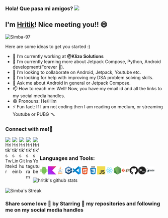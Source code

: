 ### Hola! Que pasa mi amigos? <img src="https://github.com/TheDudeThatCode/TheDudeThatCode/blob/master/Assets/Hi.gif" width="29px">

## I'm [Hritik](https://simba-97.github.io/Portfolio/)! Nice meeting you!! 😄

<p align="left"> <img src="https://komarev.com/ghpvc/?username=Simba-97&label=Profile%20views&color=0e75b6&style=flat" alt="Simba-97" /></p>
Here are some ideas to get you started :)

- 🔭 I’m currently working at <b>@Klizo Solutions</b>
- 🌱 I’m currently learning more about Jetpack Compose, Python, Android development(Forever 💓).
- 👯 I’m looking to collaborate on Android, Jetpack, Youtube etc.
- 🤔 I’m looking for help with improving my DSA problem solving skills.
- 💬 Ask me about Android in general or Jetpack Compose.
- 📫 How to reach me: Well! Now, you have my email id and all the links to my social media handles.
- 😄 Pronouns: He/Him
- ⚡ Fun fact: If I am not coding then I am reading on medium, or streaming Youtube or PUBG 🥆

### Connect with me!👋

<a href="https://twitter.com/HritikKSingh">
  <img align="left" alt="Hritik's Twitter" width="22px" src="https://cdn.jsdelivr.net/npm/simple-icons@v3/icons/twitter.svg" />
</a>
<a href="https://www.linkedin.com/in/hritik-kumar-singh-2a7664193/">
  <img align="left" alt="Hritik's Linkdein" width="22px" src="https://cdn.jsdelivr.net/npm/simple-icons@v3/icons/linkedin.svg" />
</a>
<a href="https://github.com/Simba-97">
  <img align="left" alt="Hritik's Github" width="22px" src="https://cdn.jsdelivr.net/npm/simple-icons@v3/icons/github.svg" />
</a>
<a href="https://www.instagram.com/_hritik_kumar_singh_/">
  <img align="left" alt="Hritik's Instagram" width="22px" src="https://cdn.jsdelivr.net/npm/simple-icons@v3/icons/instagram.svg" />
</a>
<a href="https://www.youtube.com/channel/UCfoPEplnGbCdkwaf6UdQVKA">
  <img align="left" alt="Hritik's Youtube" width="22px" src="https://cdn.jsdelivr.net/npm/simple-icons@v3/icons/youtube.svg" />
</a>

<br />
<br />


### Languages and Tools:

<img align="left" alt="Android" width="26px" src="https://raw.githubusercontent.com/github/explore/80688e429a7d4ef2fca1e82350fe8e3517d3494d/topics/android/android.png" />
<img align="left" alt="Kotlin" width="26px" src="https://raw.githubusercontent.com/github/explore/80688e429a7d4ef2fca1e82350fe8e3517d3494d/topics/kotlin/kotlin.png"/>
<img align="left" alt="Java" width="26px" src="https://raw.githubusercontent.com/github/explore/80688e429a7d4ef2fca1e82350fe8e3517d3494d/topics/java/java.png" />
<img align="left" alt="C++" width="26px" src="https://raw.githubusercontent.com/github/explore/80688e429a7d4ef2fca1e82350fe8e3517d3494d/topics/cpp/cpp.png" />
<img align="left" alt="Visual Studio Code" width="26px" src="https://raw.githubusercontent.com/github/explore/80688e429a7d4ef2fca1e82350fe8e3517d3494d/topics/visual-studio-code/visual-studio-code.png" />
<img align="left" alt="HTML5" width="26px" src="https://raw.githubusercontent.com/github/explore/80688e429a7d4ef2fca1e82350fe8e3517d3494d/topics/html/html.png" />
<img align="left" alt="CSS3" width="26px" src="https://raw.githubusercontent.com/github/explore/80688e429a7d4ef2fca1e82350fe8e3517d3494d/topics/css/css.png" /><img align="left" alt="JavaScript" width="26px" src="https://raw.githubusercontent.com/github/explore/80688e429a7d4ef2fca1e82350fe8e3517d3494d/topics/javascript/javascript.png" />
<img align="left" alt="React" width="26px" src="https://raw.githubusercontent.com/github/explore/80688e429a7d4ef2fca1e82350fe8e3517d3494d/topics/react/react.png" />
<img align="left" alt="Node.js" width="26px" src="https://raw.githubusercontent.com/github/explore/80688e429a7d4ef2fca1e82350fe8e3517d3494d/topics/nodejs/nodejs.png" />
<img align="left" alt="Git" width="26px" src="https://raw.githubusercontent.com/github/explore/80688e429a7d4ef2fca1e82350fe8e3517d3494d/topics/git/git.png" />
<img align="left" alt="GitHub" width="26px" src="https://raw.githubusercontent.com/github/explore/78df643247d429f6cc873026c0622819ad797942/topics/github/github.png" />
<img align="left" alt="Terminal" width="26px" src="https://raw.githubusercontent.com/github/explore/80688e429a7d4ef2fca1e82350fe8e3517d3494d/topics/terminal/terminal.png" />
<img align="left" alt="Bash" width="26px" src="https://raw.githubusercontent.com/github/explore/80688e429a7d4ef2fca1e82350fe8e3517d3494d/topics/bash/bash.png" />
<br />
<br />




<img align="center" src="https://github-readme-stats.vercel.app/api?username=Simba-97&&show_icons=true&title_color=ffffff&icon_color=bb2acf&text_color=daf7dc&bg_color=151515" alt="hritik's github stats"/>
<p><img align="center" src="https://github-readme-streak-stats.herokuapp.com/?user=Simba-97" alt="Simba's Streak" /></p>

### Share some love 🥰 by Starring 🌟 my repositories and following me on my social media handles
